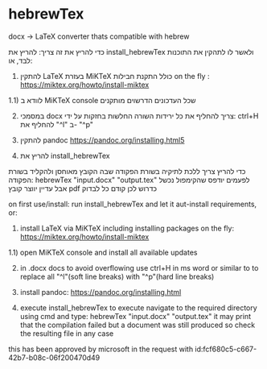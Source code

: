 # hebrewTex
docx -> LaTeX converter thats compatible with hebrew

כדי להריץ את זה צריך:
להריץ את install_hebrewTex ולאשר לו לתהקין את התוכנות לבד, או:

1) להתקין LaTeX בעזרת MiKTeX כולל התקנת חבילות on the fly :  https://miktex.org/howto/install-miktex

1.1) לוודא ב MiKTeX console שכל העדכונים הדרשוים מותקנים

2) במסמכי docx צריך להחליף את כל ירידות השורה החלשות בחזקות על ידי:
ctrl+H
להחליף את 
"^l"
ב-
"^p"


3) להתקין pandoc https://pandoc.org/installing.html5

4) להריץ את install_hebrewTex
   
כדי להריץ צריך ללכת לתיקיה בשורת הפקודה שבה הקובץ מאוחסן ולהקליד בשורת הפקודה:
hebrewTex "input.docx" "output.tex"
לפעמים יודפס שהקימפול נכשל אבל עדיין יווצר קובץ pdf כדרוש לכן קודם כל לבדוק

on first use/install:
run install_hebrewTex and let it aut-install requirements, or:
1) install LaTeX via MiKTeX including installing packages on the fly: https://miktex.org/howto/install-miktex

1.1) open MiKTeX console and install all available updates

2) in .docx docs to avoid overflowing use ctrl+H in ms word or similar to to replace all "^l"(soft line breaks) with "^p"(hard line breaks)


3) install pandoc: https://pandoc.org/installing.html

4) execute install_hebrewTex
to execute navigate to the required directory using cmd and type:
hebrewTex "input.docx" "output.tex"
it may print that the compilation failed but a document was still produced so check the resulting file in any case


this has been approved by microsoft in the request with id:fcf680c5-c667-42b7-b08c-06f200470d49
